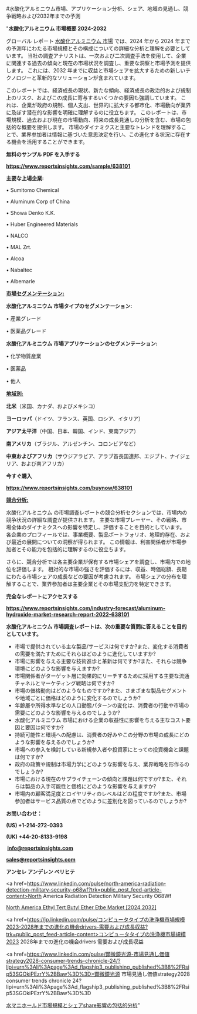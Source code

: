 #水酸化アルミニウム市場、アプリケーション分析、シェア、地域の見通し、競争戦略および2032年までの予測

"<strong>水酸化アルミニウム 市場概要 2024-2032</strong>

グローバル レポート <a href=https://www.reportsinsights.com/sample/638101>水酸化アルミニウム 市場</a> では、2024 年から 2024 年までの予測年にわたる市場規模とその構成についての詳細な分析と理解を必要としています。 当社の調査アナリストは、一次および二次調査手法を使用して、企業に関連する過去の傾向と現在の市場状況を調査し、重要な洞察と市場予測を提供します。 これには、2032 年までに収益と市場シェアを拡大​​するための新しいテクノロジーと革新的なソリューションが含まれています。

このレポートでは、経済成長の現状、新たな傾向、経済成長の政治的および規制上のリスク、およびこの成長に寄与するいくつかの要因も強調しています。 これは、企業が政府の規制、個人支出、世界的に拡大する都市化、市場動向が業界に及ぼす潜在的な影響を明確に理解するのに役立ちます。 このレポートは、市場規模、過去および現在の市場動向、将来の成長見通しの分析を含む、市場の包括的な概要を提供します。 市場のダイナミクスと主要なトレンドを理解することで、業界参加者は情報に基づいた意思決定を行い、この進化する状況に存在する機会を活用することができます。

<strong><b>無料のサンプル PDF を入手する</b></strong>

<a href=https://www.reportsinsights.com/sample/638101><strong><u>https://www.reportsinsights.com/sample/638101</u></strong></a>

<strong>主要な上場企業:</strong>

• Sumitomo Chemical

• Aluminum Corp of China

• Showa Denko K.K.

• Huber Engineered Materials

• NALCO

• MAL Zrt.

• Alcoa

• Nabaltec

• Albemarle

<strong><u>市場セグメンテーション</u></strong><strong><u>:</u></strong>

<strong>水酸化アルミニウム 市場タイプのセグメンテーション:</strong>

• 産業グレード

• 医薬品グレード

<strong>水酸化アルミニウム 市場アプリケーションのセグメンテーション:</strong>

• 化学物質産業

• 医薬品

• 他人

<strong><u>地域別</u></strong><strong><u>:</u></strong>

<strong>北米</strong>（米国、カナダ、およびメキシコ）

<strong>ヨーロッパ</strong>（ドイツ、フランス、英国、ロシア、イタリア）

<strong>アジア太平洋</strong>（中国、日本、韓国、インド、東南アジア）

<strong>南アメリカ</strong>（ブラジル、アルゼンチン、コロンビアなど）

<strong>中東およびアフリカ</strong>（サウジアラビア、アラブ首長国連邦、エジプト、ナイジェリア、および南アフリカ）

<strong>今すぐ購入</strong>

<a href=https://www.reportsinsights.com/buynow/638101><strong><u>https://www.reportsinsights.com/buynow/638101</u></strong></a>

<strong><u>競合分析:</u></strong>

水酸化アルミニウム の市場調査レポートの競合分析セクションでは、市場内の競争状況の詳細な調査が提供されます。 主要な市場プレーヤー、その戦略、市場全体のダイナミクスへの影響を特定し、評価することを目的としています。 各企業のプロフィールでは、事業概要、製品ポートフォリオ、地理的存在、および最近の展開についての洞察が得られます。 この情報は、利害関係者が市場参加者とその能力を包括的に理解するのに役立ちます。

さらに、競合分析では各主要企業が保有する市場シェアを調査し、市場内での地位を評価します。 相対的な市場の強さを評価するには、収益、時価総額、長期にわたる市場シェアの成長などの要因が考慮されます。 市場シェアの分布を理解することで、業界参加者は主要企業とその市場支配力を特定できます。

<strong>完全なレポートにアクセスする</strong>

<a href=https://www.reportsinsights.com/industry-forecast/aluminum-hydroxide-market-research-report-2022-638101><strong><u><b>https://www.reportsinsights.com/industry-forecast/aluminum-hydroxide-market-research-report-2022-638101</b></u></strong></a>

<strong><b>水酸化アルミニウム 市場調査レポートは、次の重要な質問に答えることを目的としています。</b></strong>
<ul>
  <li>市場で提供されている主な製品/サービスは何ですか?また、変化する消費者の需要を満たすためにそれらはどのように進化していますか?</li>
  <li>市場に影響を与える主要な技術進歩と革新は何ですか?また、それらは競争環境にどのような影響を与えますか?</li>
  <li>市場関係者がターゲット層に効果的にリーチするために採用する主要な流通チャネルとマーケティング戦略は何ですか?</li>
  <li>市場の価格動向はどのようなものですか?また、さまざまな製品セグメントや地域ごとに価格はどのように変化するのでしょうか?</li>
  <li>年齢層や所得水準などの人口動態パターンの変化は、消費者の行動や市場の需要にどのような影響を与えるのでしょうか?</li>
  <li>水酸化アルミニウム 市場における企業の収益性に影響を与える主なコスト要因と要因は何ですか?</li>
  <li>持続可能性と環境への配慮は、消費者の好みやこの分野の市場の成長にどのような影響を与えるのでしょうか?</li>
  <li>市場への参入を検討している新規参入者や投資家にとっての投資機会と課題は何ですか?</li>
  <li>政府の政策や規制は市場力学にどのような影響を与え、業界戦略を形作るのでしょうか?</li>
  <li>市場における現在のサプライチェーンの傾向と課題は何ですか?また、それらは製品の入手可能性と価格にどのような影響を与えますか?</li>
  <li>市場内の顧客満足度とロイヤリティのレベルはどの程度ですか?また、市場参加者はサービス品質の点でどのように差別化を図っているのでしょうか?</li>
</ul>
<strong>お問い合わせ：</strong>

<strong>(US) +1-214-272-0393</strong>

<strong>(UK) +44-20-8133-9198</strong>

<strong> </strong><a href=info@reportsinsights.com><strong><u>info@reportsinsights.com</u></strong></a>

<a href=sales@reportsinsights.com><strong><u>sales@reportsinsights.com</u></strong></a>

<strong>アンセレ アンデレン ベリヒテ</strong>

<a href=https://www.linkedin.com/pulse/north-america-radiation-detection-military-security-o68wf?trk=public_post_feed-article-content>North America Radiation Detection Military Security O68Wf</a>

<a href=https://www.linkedin.com/pulse/north-america-ethyl-tert-butyl-ether-etbe-market-muisf/>North America Ethyl Tert Butyl Ether Etbe Market [2024 2032]</a>

<a href=https://jp.linkedin.com/pulse/コンピュータタイプの洗浄機市場規模2023-2028年までの進化の機会drivers-需要および成長収益?trk=public_post_feed-article-content>コンピュータタイプの洗浄機市場規模2023 2028年までの進化の機会drivers 需要および成長収益</a>

<a href=https://www.linkedin.com/pulse/顕微鏡光源-市場見通し価値strategy2028-consumer-trends-chronicle-24/?lipi=urn%3Ali%3Apage%3Ad_flagship3_publishing_published%3B8%2FRsip53SGOkiPEzrY%2BBaw%3D%3D>顕微鏡光源 市場見通し価値strategy2028 consumer trends chronicle 24?lipi=urn%3Ali%3Apage%3Ad_flagship3_publishing_published%3B8%2FRsip53SGOkiPEzrY%2BBaw%3D%3D</a>

<a href=https://www.linkedin.com/pulse/水マニホールド市場規模とシェアshare影響の包括的分析-community-market-research-dq1bf/>水マニホールド市場規模とシェアshare影響の包括的分析</a>"
